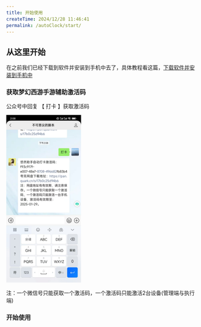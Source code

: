 ```yaml
---
title: 开始使用
createTime: 2024/12/28 11:46:41
permalink: /autoClock/start/
---
```


## 从这里开始

在之前我们已经下载到软件并安装到手机中去了，具体教程看这篇，[下载软件并安装到手机中](/help/all-start/)

### 获取梦幻西游手游辅助激活码 
  
  公众号中回复 【 打卡 】获取激活码

<img src="../../public/images/daKa.jpg" width="200"  />
  
  注：一个微信号只能获取一个激活码，一个激活码只能激活2台设备(管理端与执行端)

### 开始使用

